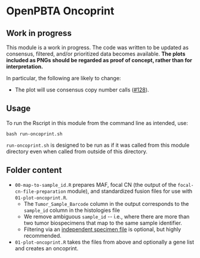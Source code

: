 # OpenPBTA Oncoprint

## Work in progress

This module is a work in progress.
The code was written to be updated as consensus, filtered, and/or prioritized data becomes available.
**The plots included as PNGs should be regarded as proof of concept, rather than for interpretation.**

In particular, the following are likely to change:

* The plot will use consensus copy number calls ([#128](https://github.com/AlexsLemonade/OpenPBTA-analysis/issues/128)).

## Usage

To run the Rscript in this module from the command line as intended, use:

```
bash run-oncoprint.sh
```

`run-oncoprint.sh` is designed to be run as if it was called from this module directory even when called from outside of this directory.

## Folder content

* `00-map-to-sample_id.R` prepares MAF, focal CN (the output of the `focal-cn-file-preparation` module), and standardized fusion files for use with `01-plot-oncoprint.R`.
  * The `Tumor_Sample_Barcode` column in the output corresponds to the `sample_id` column in the histologies file
  * We remove ambiguous `sample_id` -- i.e., where there are more than two tumor biospecimens that map to the same sample identifier.
  * Filtering via an [independent specimen file](https://alexslemonade.github.io/OpenPBTA-manuscript/#selection-of-independent-samples) is optional, but highly recommended.
* `01-plot-oncoprint.R` takes the files from above and optionally a gene list and creates an oncoprint.

